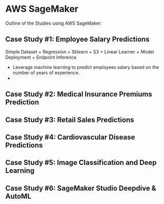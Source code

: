 # AWS SageMaker

Outline of the Studies using AWS SageMaker:

## Case Study #1: Employee Salary Predictions

Simple Dataset + Regression + Sklearn + S3 + Linear Learner + Model Deployment + Endpoint Inference

- Leverage machine learning to predict employees salary based on the number of years of experience.
- 

## Case Study #2: Medical Insurance Premiums Prediction

## Case Study #3: Retail Sales Predictions

## Case Study #4: Cardiovascular Disease Predictions

## Case Study #5: Image Classification and Deep Learning

## Case Study #6: SageMaker Studio Deepdive & AutoML
